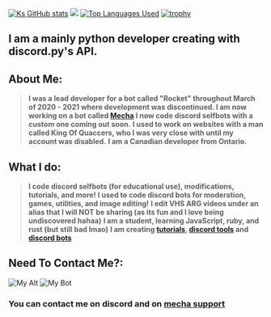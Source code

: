 [![Ks GitHub stats](https://github-readme-stats.vercel.app/api?username=ksIsCute&theme=synthwave)](https://github.com/ksiscute)
[![](https://github.com/ksIsCute/ksIsCute/blob/main/github-metrics.svg)](https://github.com/ksIsCute)
[![Top Languages Used](https://github-readme-stats.vercel.app/api/top-langs/?username=ksIsCute&langs_count=10&theme=synthwave)](https://github.com/ksiscute)
[![trophy](https://github-profile-trophy.vercel.app/?username=ksIsCute)](https://github.com/ryo-ma/github-profile-trophy)
## I am a mainly python developer creating with discord.py's API.
## About Me:
> **I was a lead developer for a bot called "Rocket" throughout March of 2020 - 2021 where development was discontinued. I am now working on a bot called [Mecha](https://mechadiscord.tk)**
> **I now code discord selfbots with a custom one coming out soon.**
> **I used to work on websites with a man called King Of Quaccers, who I was very close with until my account was disabled.**
> **I am a Canadian developer from Ontario.**
## What I do:
> **I code discord selfbots (for educational use), modifications, tutorials, and more!**
> **I used to code discord bots for moderation, games, utilities, and image editing!**
> **I edit VHS ARG videos under an alias that I will NOT be sharing (as its fun and I love being undiscovered hahaa)**
> **I am a student, learning JavaScript, ruby, and rust (but still bad lmao)**
> **I am creating [tutorials](https://github.com/ksIsCute/discordrb), [discord tools](https://github.com/ksIsCute/Snippet-Central) and [discord bots](https://mechadiscord.tk)**
## Need To Contact Me?:
![My Alt](https://dcbadge.vercel.app/api/shield/940289135074238594?theme=discord&logoColor=orange)
![My Bot](https://dcbadge.vercel.app/api/shield/bot/930821149644963900?theme=discord&logoColor=red)
### You can contact me on discord and on [mecha support](https://mechadiscord.tk)

